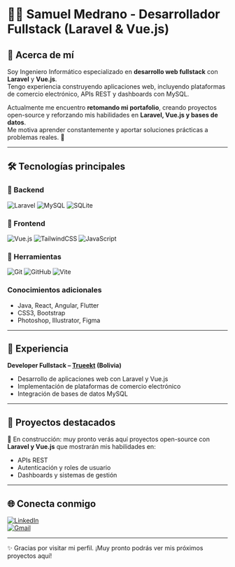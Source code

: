 # 👨‍💻 Samuel Medrano - Desarrollador Fullstack (Laravel & Vue.js)

## 💫 Acerca de mí
Soy Ingeniero Informático especializado en **desarrollo web fullstack** con **Laravel** y **Vue.js**.  
Tengo experiencia construyendo aplicaciones web, incluyendo plataformas de comercio electrónico, APIs REST y dashboards con MySQL.  

Actualmente me encuentro **retomando mi portafolio**, creando proyectos open-source y reforzando mis habilidades en **Laravel, Vue.js y bases de datos**.  
Me motiva aprender constantemente y aportar soluciones prácticas a problemas reales. 🚀

---

## 🛠 Tecnologías principales

### 🔹 Backend
![Laravel](https://img.shields.io/badge/laravel-%23FF2D20.svg?style=for-the-badge&logo=laravel&logoColor=white)
![MySQL](https://img.shields.io/badge/mysql-%2300f.svg?style=for-the-badge&logo=mysql&logoColor=white)
![SQLite](https://img.shields.io/badge/sqlite-%2307405e.svg?style=for-the-badge&logo=sqlite&logoColor=white)

### 🔹 Frontend
![Vue.js](https://img.shields.io/badge/vue.js-%2335495e.svg?style=for-the-badge&logo=vuedotjs&logoColor=%234FC08D)
![TailwindCSS](https://img.shields.io/badge/tailwindcss-%2338B2AC.svg?style=for-the-badge&logo=tailwind-css&logoColor=white)
![JavaScript](https://img.shields.io/badge/javascript-%23323330.svg?style=for-the-badge&logo=javascript&logoColor=%23F7DF1E)

### 🔹 Herramientas
![Git](https://img.shields.io/badge/git-%23F05033.svg?style=for-the-badge&logo=git&logoColor=white)
![GitHub](https://img.shields.io/badge/github-%23121011.svg?style=for-the-badge&logo=github&logoColor=white)
![Vite](https://img.shields.io/badge/vite-%23646CFF.svg?style=for-the-badge&logo=vite&logoColor=white)


### Conocimientos adicionales
- Java, React, Angular, Flutter  
- CSS3, Bootstrap  
- Photoshop, Illustrator, Figma  

---

## 💼 Experiencia

**Developer Fullstack – [Trueekt](https://trueekt.com.bo/) (Bolivia)**  
- Desarrollo de aplicaciones web con Laravel y Vue.js  
- Implementación de plataformas de comercio electrónico  
- Integración de bases de datos MySQL  

---

## 🚀 Proyectos destacados
📌 En construcción: muy pronto verás aquí proyectos open-source con **Laravel y Vue.js** que mostrarán mis habilidades en:  
- APIs REST  
- Autenticación y roles de usuario  
- Dashboards y sistemas de gestión  

---

## 🌐 Conecta conmigo
[![LinkedIn](https://img.shields.io/badge/LinkedIn-%230077B5.svg?logo=linkedin&logoColor=white)](https://linkedin.com/in/samuel-medrano-47359111a)  
[![Gmail](https://img.shields.io/badge/Gmail-D14836?logo=gmail&logoColor=white)](mailto:samuelmedrano96@gmail.com)  

---
✨ Gracias por visitar mi perfil. ¡Muy pronto podrás ver mis próximos proyectos aquí!
